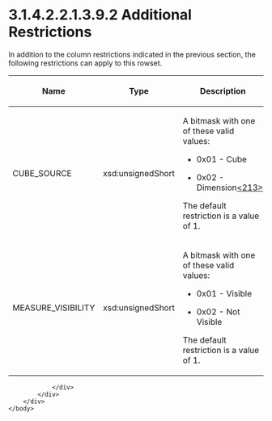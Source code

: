 <html dir="LTR" xmlns:mshelp="http://msdn.microsoft.com/mshelp" xmlns:ddue="http://ddue.schemas.microsoft.com/authoring/2003/5" xmlns:xlink="http://www.w3.org/1999/xlink" xmlns:tool="http://www.microsoft.com/tooltip">
    <head>
        <meta http-equiv="Content-Type" content="text/html; CHARSET=utf-8"></meta>
        <meta name="save" content="history"></meta>
        <title>3.1.4.2.2.1.3.9.2 Additional Restrictions</title>
        <xml>
            <mshelp:toctitle title="3.1.4.2.2.1.3.9.2 Additional Restrictions"></mshelp:toctitle>
            <mshelp:rltitle title="[MS-SSAS]: Additional Restrictions"></mshelp:rltitle>
            <mshelp:keyword index="A" term="e424f7c9-96eb-4821-9c8a-f34178245e8b"></mshelp:keyword>
            <mshelp:attr name="DCSext.ContentType" value="open specification"></mshelp:attr>
            <mshelp:attr name="AssetID" value="e424f7c9-96eb-4821-9c8a-f34178245e8b"></mshelp:attr>
            <mshelp:attr name="TopicType" value="kbRef"></mshelp:attr>
            <mshelp:attr name="DCSext.Title" value="[MS-SSAS]: Additional Restrictions" />
        </xml>
    </head>
    <body>
        <div id="header">
            <h1 class="heading">3.1.4.2.2.1.3.9.2 Additional Restrictions</h1>
        </div>
        <div id="mainSection">
            <div id="mainBody">
                <div id="allHistory" class="saveHistory"></div>
                <div id="sectionSection0" class="section" name="collapseableSection">
                    

<p>In addition to the column restrictions indicated in the
previous section, the following restrictions can apply to this rowset.</p>

<table>
 <thead>
  <tr>
   <th>
   <p>Name</p>
   </th>
   <th>
   <p>Type</p>
   </th>
   <th>
   <p>Description</p>
   </th>
  </tr>
 </thead>
 <tr>
  <td>
  <p>CUBE_SOURCE</p>
  </td>
  <td>
  <p>xsd:unsignedShort</p>
  </td>
  <td>
  <p>A bitmask with one of these valid values:</p>
  <ul><li><p><span><span>  
  </span></span><span>0x01 - Cube</span></p>
  </li><li><p><span><span>  
  </span></span><span>0x02 - Dimension<a id="Appendix_A_Target_213"></a><a href="b9ac4859-2662-44ca-b131-9addd8b953dc.md#Appendix_A_213" aria-label="Product behavior note 213">&lt;213&gt;</a></span></p>
  </li></ul><p>The default restriction is a value of 1.</p>
  </td>
 </tr>
 <tr>
  <td>
  <p>MEASURE_VISIBILITY</p>
  </td>
  <td>
  <p>xsd:unsignedShort</p>
  </td>
  <td>
  <p>A bitmask with one of these valid values:</p>
  <ul><li><p><span><span>  
  </span></span><span>0x01 - Visible</span></p>
  </li><li><p><span><span>  
  </span></span><span>0x02 - Not Visible</span></p>
  </li></ul><p>The default restriction is a value of 1.</p>
  </td>
 </tr>
</table>

<p> </p>


                </div>
            </div>
        </div>
    </body>
</html>